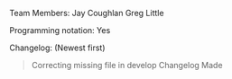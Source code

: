 Team Members:
    Jay Coughlan
    Greg Little

Programming notation: Yes

Changelog: (Newest first)
>Correcting missing file in develop
>Changelog Made
